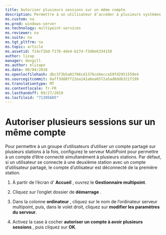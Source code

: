 ```yaml
---
title: Autoriser plusieurs sessions sur un même compte
description: Permettre à un utilisateur d’accéder à plusieurs systèmes en même temps.
ms.custom: na
ms.prod: windows-server
ms.technology: multipoint-services
ms.reviewer: na
ms.suite: na
ms.tgt_pltfrm: na
ms.topic: article
ms.assetid: f14cf1bd-f176-4de4-b27d-f3d8e6334158
author: lizap
manager: dongill
ms.author: elizapo
ms.date: 08/04/2016
ms.openlocfilehash: dbc3f3b5a01f86cd1376cd4ecca59fd2951559e4
ms.sourcegitcommit: 6aff3d88ff22ea141a6ea6572a5ad8dd6321f199
ms.translationtype: MT
ms.contentlocale: fr-FR
ms.lasthandoff: 09/27/2019
ms.locfileid: "71395605"
---
```

# <a name="allow-one-account-to-have-multiple-sessions"></a>Autoriser plusieurs sessions sur un même compte
Pour permettre à un groupe d’utilisateurs d’utiliser un compte partagé sur plusieurs stations à la fois, configurez le serveur MultiPoint pour permettre à un compte d’être connecté simultanément à plusieurs stations. Par défaut, si un utilisateur se connecte à une deuxième station avec un compte d’utilisateur partagé, le compte d’utilisateur est déconnecté de la première station.  
  
1.  À partir de l’écran d' **Accueil** , ouvrez le **Gestionnaire multipoint**.  
  
2.  Cliquez sur l’onglet dossier de **démarrage** .  
  
3.  Dans la colonne **ordinateur** , cliquez sur le nom de l’ordinateur serveur multipoint, puis, dans le volet droit, cliquez sur **modifier les paramètres du serveur**.  
  
4.  Activez la case à cocher **autoriser un compte à avoir plusieurs sessions** , puis cliquez sur **OK**.  
  
